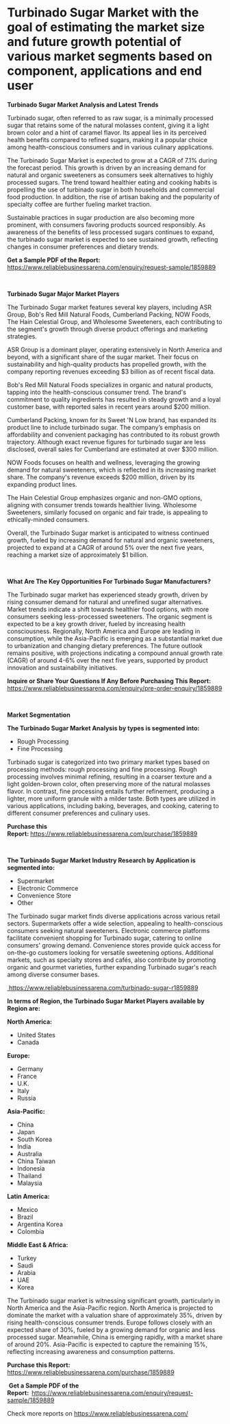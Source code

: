 <p><h1>Turbinado Sugar Market with the goal of estimating the market size and future growth potential of various market segments based on component, applications and end user</h1></p><p><strong>Turbinado Sugar Market Analysis and Latest Trends</strong></p>
<p><p>Turbinado sugar, often referred to as raw sugar, is a minimally processed sugar that retains some of the natural molasses content, giving it a light brown color and a hint of caramel flavor. Its appeal lies in its perceived health benefits compared to refined sugars, making it a popular choice among health-conscious consumers and in various culinary applications.</p><p>The Turbinado Sugar Market is expected to grow at a CAGR of 7.1% during the forecast period. This growth is driven by an increasing demand for natural and organic sweeteners as consumers seek alternatives to highly processed sugars. The trend toward healthier eating and cooking habits is propelling the use of turbinado sugar in both households and commercial food production. In addition, the rise of artisan baking and the popularity of specialty coffee are further fueling market traction.</p><p>Sustainable practices in sugar production are also becoming more prominent, with consumers favoring products sourced responsibly. As awareness of the benefits of less processed sugars continues to expand, the turbinado sugar market is expected to see sustained growth, reflecting changes in consumer preferences and dietary trends.</p></p>
<p><strong>Get a Sample PDF of the Report:&nbsp;</strong> <a href="https://www.reliablebusinessarena.com/enquiry/request-sample/1859889?utm_campaign=3024&utm_medium=2&utm_source=Github&utm_content=ia&utm_term=07042025&utm_id=turbinado-sugar">https://www.reliablebusinessarena.com/enquiry/request-sample/1859889</a></p>
<p>&nbsp;</p>
<p><strong>Turbinado Sugar Major Market Players</strong></p>
<p><p>The Turbinado Sugar market features several key players, including ASR Group, Bob's Red Mill Natural Foods, Cumberland Packing, NOW Foods, The Hain Celestial Group, and Wholesome Sweeteners, each contributing to the segment's growth through diverse product offerings and marketing strategies.</p><p>ASR Group is a dominant player, operating extensively in North America and beyond, with a significant share of the sugar market. Their focus on sustainability and high-quality products has propelled growth, with the company reporting revenues exceeding $3 billion as of recent fiscal data.</p><p>Bob's Red Mill Natural Foods specializes in organic and natural products, tapping into the health-conscious consumer trend. The brand's commitment to quality ingredients has resulted in steady growth and a loyal customer base, with reported sales in recent years around $200 million.</p><p>Cumberland Packing, known for its Sweet 'N Low brand, has expanded its product line to include turbinado sugar. The company’s emphasis on affordability and convenient packaging has contributed to its robust growth trajectory. Although exact revenue figures for turbinado sugar are less disclosed, overall sales for Cumberland are estimated at over $300 million.</p><p>NOW Foods focuses on health and wellness, leveraging the growing demand for natural sweeteners, which is reflected in its increasing market share. The company's revenue exceeds $200 million, driven by its expanding product lines.</p><p>The Hain Celestial Group emphasizes organic and non-GMO options, aligning with consumer trends towards healthier living. Wholesome Sweeteners, similarly focused on organic and fair trade, is appealing to ethically-minded consumers.</p><p>Overall, the Turbinado Sugar market is anticipated to witness continued growth, fueled by increasing demand for natural and organic sweeteners, projected to expand at a CAGR of around 5% over the next five years, reaching a market size of approximately $1 billion.</p></p>
<p>&nbsp;</p>
<p><strong>What Are The Key Opportunities For Turbinado Sugar Manufacturers?</strong></p>
<p><p>The Turbinado sugar market has experienced steady growth, driven by rising consumer demand for natural and unrefined sugar alternatives. Market trends indicate a shift towards healthier food options, with more consumers seeking less-processed sweeteners. The organic segment is expected to be a key growth driver, fueled by increasing health consciousness. Regionally, North America and Europe are leading in consumption, while the Asia-Pacific is emerging as a substantial market due to urbanization and changing dietary preferences. The future outlook remains positive, with projections indicating a compound annual growth rate (CAGR) of around 4-6% over the next five years, supported by product innovation and sustainability initiatives.</p></p>
<p><strong>Inquire or Share Your Questions If Any Before Purchasing This Report:</strong> <a href="https://www.reliablebusinessarena.com/enquiry/pre-order-enquiry/1859889?utm_campaign=3024&utm_medium=2&utm_source=Github&utm_content=ia&utm_term=07042025&utm_id=turbinado-sugar">https://www.reliablebusinessarena.com/enquiry/pre-order-enquiry/1859889</a></p>
<p>&nbsp;</p>
<p><strong>Market Segmentation</strong></p>
<p><strong>The Turbinado Sugar Market Analysis by types is segmented into:</strong></p>
<p><ul><li>Rough Processing</li><li>Fine Processing</li></ul></p>
<p><p>Turbinado sugar is categorized into two primary market types based on processing methods: rough processing and fine processing. Rough processing involves minimal refining, resulting in a coarser texture and a light golden-brown color, often preserving more of the natural molasses flavor. In contrast, fine processing entails further refinement, producing a lighter, more uniform granule with a milder taste. Both types are utilized in various applications, including baking, beverages, and cooking, catering to different consumer preferences and culinary uses.</p></p>
<p><strong>Purchase this Report:&nbsp;</strong><a href="https://www.reliablebusinessarena.com/purchase/1859889?utm_campaign=3024&utm_medium=2&utm_source=Github&utm_content=ia&utm_term=07042025&utm_id=turbinado-sugar">https://www.reliablebusinessarena.com/purchase/1859889</a></p>
<p>&nbsp;</p>
<p><strong>The Turbinado Sugar Market Industry Research by Application is segmented into:</strong></p>
<p><ul><li>Supermarket</li><li>Electronic Commerce</li><li>Convenience Store</li><li>Other</li></ul></p>
<p><p>The Turbinado sugar market finds diverse applications across various retail sectors. Supermarkets offer a wide selection, appealing to health-conscious consumers seeking natural sweeteners. Electronic commerce platforms facilitate convenient shopping for Turbinado sugar, catering to online consumers' growing demand. Convenience stores provide quick access for on-the-go customers looking for versatile sweetening options. Additional markets, such as specialty stores and cafés, also contribute by promoting organic and gourmet varieties, further expanding Turbinado sugar's reach among diverse consumer bases.</p></p>
<p><a href="https://www.reliablebusinessarena.com/turbinado-sugar-r1859889?utm_campaign=3024&utm_medium=2&utm_source=Github&utm_content=ia&utm_term=07042025&utm_id=turbinado-sugar">&nbsp;https://www.reliablebusinessarena.com/turbinado-sugar-r1859889</a></p>
<p><strong>In terms of Region, the Turbinado Sugar Market Players available by Region are:</strong></p>
<p>
    <p> <strong> North America: </strong>
        <ul>
            <li>United States</li>
            <li>Canada</li>
        </ul>
        </p> 
    <p> <strong> Europe: </strong>
        <ul>
            <li>Germany</li>
            <li>France</li>
            <li>U.K.</li>
            <li>Italy</li>
            <li>Russia</li>
        </ul>
        </p> 
    <p> <strong> Asia-Pacific: </strong>
        <ul>
            <li>China</li>
            <li>Japan</li>
            <li>South Korea</li>
            <li>India</li>
            <li>Australia</li>
            <li>China Taiwan</li>
            <li>Indonesia</li>
            <li>Thailand</li>
            <li>Malaysia</li>
        </ul>
        </p> 
    <p> <strong> Latin America: </strong>
        <ul>
            <li>Mexico</li>
            <li>Brazil</li>
            <li>Argentina Korea</li>
            <li>Colombia</li>
        </ul>
        </p> 
    <p> <strong> Middle East & Africa: </strong>
        <ul>
            <li>Turkey</li>
            <li>Saudi</li>
            <li>Arabia</li>
            <li>UAE</li>
            <li>Korea</li>
        </ul>
    </p>
    </p>
<p><p>The Turbinado sugar market is witnessing significant growth, particularly in North America and the Asia-Pacific region. North America is projected to dominate the market with a valuation share of approximately 35%, driven by rising health-conscious consumer trends. Europe follows closely with an expected share of 30%, fueled by a growing demand for organic and less processed sugar. Meanwhile, China is emerging rapidly, with a market share of around 20%. Asia-Pacific is expected to capture the remaining 15%, reflecting increasing awareness and consumption patterns.</p></p>
<p><strong>Purchase this Report: </strong><a href="https://www.reliablebusinessarena.com/purchase/1859889?utm_campaign=3024&utm_medium=2&utm_source=Github&utm_content=ia&utm_term=07042025&utm_id=turbinado-sugar">https://www.reliablebusinessarena.com/purchase/1859889</a></p>
<p>&nbsp;<strong>Get a Sample PDF of the Report:&nbsp;&nbsp;</strong><a href="https://www.reliablebusinessarena.com/enquiry/request-sample/1859889?utm_campaign=3024&utm_medium=2&utm_source=Github&utm_content=ia&utm_term=07042025&utm_id=turbinado-sugar">https://www.reliablebusinessarena.com/enquiry/request-sample/1859889</a></p>
<p><strong></strong></p>
<p>Check more reports on <a href="https://www.reliablebusinessarena.com/?utm_campaign=3024&utm_medium=2&utm_source=Github&utm_content=ia&utm_term=07042025&utm_id=turbinado-sugar">https://www.reliablebusinessarena.com/</a></p>